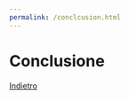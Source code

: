 ```yaml
---
permalink: /conclcusion.html
---
```


# Conclusione


<a href="https://lucagiorgettismp.github.io/AzureHealthcareDigitalTwins/">Indietro</a>
